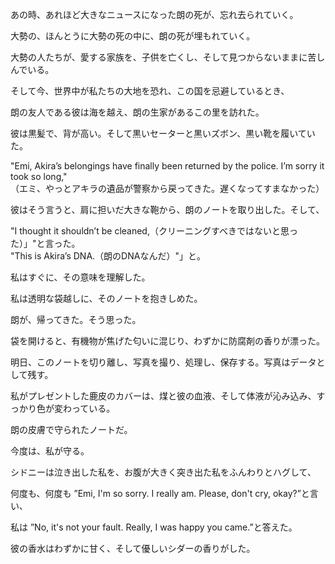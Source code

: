 <p>あの時、あれほど大きなニュースになった朗の死が、忘れ去られていく。

大勢の、ほんとうに大勢の死の中に、朗の死が埋もれていく。

大勢の人たちが、愛する家族を、子供を亡くし、そして見つからないままに苦しんでいる。

そして今、世界中が私たちの大地を恐れ、この国を忌避しているとき、

朗の友人である彼は海を越え、朗の生家があるこの里を訪れた。

彼は黒髪で、背が高い。そして黒いセーターと黒いズボン、黒い靴を履いていた。

"Emi, Akira’s belongings have finally been returned by the police. I’m sorry it took so long," <br>（エミ、やっとアキラの遺品が警察から戻ってきた。遅くなってすまなかった）

彼はそう言うと、肩に担いだ大きな鞄から、朗のノートを取り出した。そして、

"I thought it shouldn’t be cleaned,（クリーニングすべきではないと思った）」"と言った。<br>"This is Akira’s DNA.（朗のDNAなんだ）"」と。

私はすぐに、その意味を理解した。

私は透明な袋越しに、そのノートを抱きしめた。

朗が、帰ってきた。そう思った。

袋を開けると、有機物が焦げた匂いに混じり、わずかに防腐剤の香りが漂った。

明日、このノートを切り離し、写真を撮り、処理し、保存する。写真はデータとして残す。

私がプレゼントした鹿皮のカバーは、煤と彼の血液、そして体液が沁み込み、すっかり色が変わっている。

朗の皮膚で守られたノートだ。

今度は、私が守る。

シドニーは泣き出した私を、お腹が大きく突き出た私をふんわりとハグして、

何度も、何度も ”Emi, I'm so sorry. I really am. Please, don't cry, okay?”と言い、

私は ”No, it's not your fault. Really, I was happy you came.”と答えた。

彼の香水はわずかに甘く、そして優しいシダーの香りがした。</p>